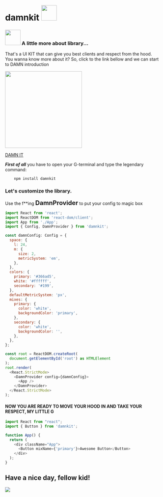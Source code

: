 # damnkit <img src="https://media.giphy.com/media/mGcNjsfWAjY5AEZNw6/giphy.gif" width="50"></h2>

### <img src="https://media.giphy.com/media/VgCDAzcKvsR6OM0uWg/giphy.gif" width="50"> A little more about library...

That's a UI KIT that can give you best clients and respect from the hood.
You wanna know more about it? So, click to the link bellow and we can start to DAMN introduction


<a src=""><img src="https://media.giphy.com/media/ZIYGZsaztM6yY/giphy.gif" width="250"/><p>[DAMN IT](https://www.youtube.com/watch?v=YWyHZNBz6FE)</p></a>

<em><b>First of all</b></em> you have to open your G-terminal and type the legendary command:
```
    npm install damnkit
```

<h3>Let's customize the library.</h3>
<p>Use the f**ing <b style="font-size: 20px">DamnProvider</b> to put your config to magic box

```javascript
import React from 'react';
import ReactDOM from 'react-dom/client';
import App from './App';
import { Config, DamnProvider } from 'damnkit';

const damnConfig: Config = {
  space: {
    l: 24,
    m: {
      size: 2,
      metricSystem: 'em',
    },
  },
  colors: {
    primary: '#366ad5',
    white: '#ffffff',
    secondary: '#199',
  },
  defaultMetricSystem: 'px',
  mixes: {
    primary: {
      color: 'white',
      backgroundColor: 'primary',
    },
    secondary: {
      color: 'white',
      backgroundColor: '',
    },
  },
};

const root = ReactDOM.createRoot(
  document.getElementById('root') as HTMLElement
);
root.render(
  <React.StrictMode>
    <DamnProvider config={damnConfig}>
      <App />
    </DamnProvider>
  </React.StrictMode>
);
```

<h4>NOW YOU ARE READY TO MOVE YOUR HOOD IN AND TAKE YOUR RESPECT, MY LITTLE G</h4>

```javascript
import React from "react";
import { Button } from 'damnkit';

function App() {
  return (
    <div className="App">
      <Button mixName={'primary'}>Awesome Button</Button>
    </div>
  );
}
```

<h2>Have a nice day, fellow kid!</h3>
<img src="https://media.giphy.com/media/MfZHme9Xgyn3q/giphy.gif" />